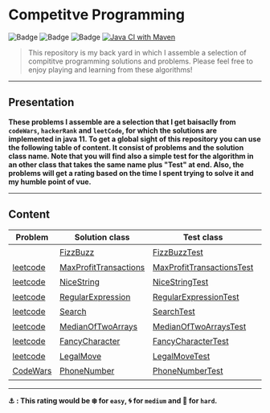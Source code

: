 # Competitve Programming

![Badge](https://img.shields.io/badge/Problems-Solving-black) ![Badge](https://img.shields.io/badge/JUnit-5.7.1-brightgreen) ![Badge](https://img.shields.io/badge/JDK-11-brightgreen) [![Java CI with Maven](https://github.com/abdorah/CP/actions/workflows/maven.yml/badge.svg)](https://github.com/abdorah/CP/actions/workflows/maven.yml)


> This repository is my back yard in which I assemble a selection of compititve programming solutions and problems. Please feel free to enjoy playing and learning from these algorithms!

---

## Presentation

**These problems I assemble are a selection that I get baisaclly from `codeWars`, `hackerRank` and `leetCode`, for which the solutions are implemented in java 11. To get a global sight of this repository you can use the following table of content. It consist of problems and the solution class name. Note that you will find also a simple test for the algorithm in an other class that takes the same name plus "Test" at end. Also, the problems will get a rating based on the time I spent trying to solve it and my humble point of vue.**

---

## Content

| Problem | Solution class | Test class | level |
| --- | --- | --- | --- |
|  | [FizzBuzz](https://github.com/abdorah/CP/blob/master/src/main/java/com/FizzBuzz.java) | [FizzBuzzTest](https://github.com/abdorah/CP/blob/master/src/test/java/com/FizzBuzzTest.java) | :snowflake: |
| [leetcode](https://leetcode.com/problems/best-time-to-buy-and-sell-stock-iii/) | [MaxProfitTransactions](https://github.com/abdorah/CP/blob/master/src/main/java/com/MaxProfitTransactions.java) | [MaxProfitTransactionsTest](https://github.com/abdorah/CP/blob/master/src/test/java/com/MaxProfitTransactionsTest.java) | :ocean: |
| [leetcode](https://leetcode.com/problems/longest-nice-substring/) | [NiceString](https://github.com/abdorah/CP/blob/master/src/main/java/com/NiceString.java) | [NiceStringTest](https://github.com/abdorah/CP/blob/master/src/test/java/com/NiceStringTest.java) | :snowflake: |
| [leetcode](https://leetcode.com/problems/regular-expression-matching/) | [RegularExpression](https://github.com/abdorah/CP/blob/master/src/main/java/com/RegularExpression.java) | [RegularExpressionTest](https://github.com/abdorah/CP/blob/master/src/test/java/com/RegularExpressionTest.java) | :ocean: |
| [leetcode](https://leetcode.com/problems/search-suggestions-system/) | [Search](https://github.com/abdorah/CP/blob/master/src/main/java/com/Search.java) | [SearchTest](https://github.com/abdorah/CP/blob/master/src/test/java/com/SearchTest.java) | :snowflake: |
| [leetcode](https://leetcode.com/problems/median-of-two-sorted-arrays/) | [MedianOfTwoArrays](https://github.com/abdorah/CP/blob/master/src/main/java/com/MedianOfTwoArrays.java) | [MedianOfTwoArraysTest](https://github.com/abdorah/CP/blob/master/src/test/java/com/MedianOfTwoArraysTest.java) | :ocean: |
| [leetcode](https://leetcode.com/problems/delete-characters-to-make-fancy-string/) | [FancyCharacter](https://github.com/abdorah/CP/blob/master/src/main/java/com/FancyCharacter.java) | [FancyCharacterTest](https://github.com/abdorah/CP/blob/master/src/test/java/com/FancyCharacterTest.java) | :snowflake: |
| [leetcode](https://leetcode.com/problems/check-if-move-is-legal/) | [LegalMove](https://github.com/abdorah/CP/blob/master/src/main/java/com/LegalMove.java) | [LegalMoveTest](https://github.com/abdorah/CP/blob/master/src/test/java/com/LegalMoveTest.java) | :ocean: |
| [CodeWars](https://www.codewars.com/kata/525f50e3b73515a6db000b83/train/java) | [PhoneNumber](https://github.com/abdorah/CP/blob/master/src/main/java/com/PhoneNumber.java) | [PhoneNumberTest](https://github.com/abdorah/CP/blob/master/src/test/java/com/PhoneNumberTest.java) | :snowflake: |

---

**⚓ : This rating would be :snowflake: for `easy`, :cyclone: for `medium` and :ocean: for `hard`.**
